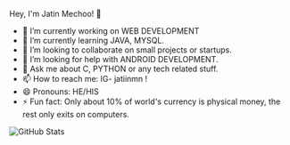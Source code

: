 Hey, I'm Jatin Mechoo! 👋
- 🔭 I’m currently working on WEB DEVELOPMENT
- 🌱 I’m currently learning JAVA, MYSQL.
- 👯 I’m looking to collaborate on small projects or startups.
- 🤔 I’m looking for help with ANDROID DEVELOPMENT.
- 💬 Ask me about C, PYTHON or any tech related stuff.
- 📫 How to reach me: IG- jatiinmn !
- 😄 Pronouns: HE/HIS
- ⚡ Fun fact: Only about 10% of world's currency is physical money, the rest only exits on computers. 

![GitHub Stats](https://github-readme-stats.vercel.app/api?username=iJATINMECHOO&theme=radical)
